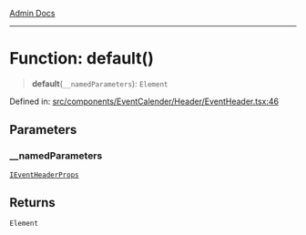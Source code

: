 [Admin Docs](/)

---

# Function: default()

> **default**(`__namedParameters`): `Element`

Defined in: [src/components/EventCalender/Header/EventHeader.tsx:46](https://github.com/PalisadoesFoundation/talawa-admin/blob/main/src/components/EventCalender/Header/EventHeader.tsx#L46)

## Parameters

### \_\_namedParameters

[`IEventHeaderProps`](../../../../../types/Event/interface/interfaces/IEventHeaderProps.md)

## Returns

`Element`
